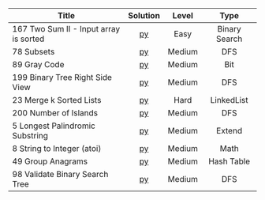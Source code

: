 
| Title  | Solution |Level | Type |
|-------------|:-----:| :-----: | :------: |
|167 Two Sum II - Input array is sorted | [py](https://github.com/cloi1994/session1/blob/master/Facebook/167.py) | Easy | Binary Search |
|78 Subsets | [py](https://github.com/cloi1994/session1/blob/master/Facebook/78.py) | Medium | DFS 
|89 Gray Code| [py](https://github.com/cloi1994/session1/blob/master/Facebook/89.py) | Medium | Bit 
|199 Binary Tree Right Side View| [py](https://github.com/cloi1994/session1/blob/master/Facebook/199.py) | Medium | DFS 
|23 Merge k Sorted Lists | [py](https://github.com/cloi1994/session1/blob/master/Facebook/23.py) | Hard | LinkedList 
|200 Number of Islands | [py](https://github.com/cloi1994/session1/blob/master/Facebook/200.py) | Medium | DFS 
|5 Longest Palindromic Substring | [py](https://github.com/cloi1994/session1/blob/master/Facebook/5.py) | Medium | Extend 
|8 String to Integer (atoi) | [py](https://github.com/cloi1994/session1/blob/master/Facebook/8.py) | Medium | Math 
|49 Group Anagrams | [py](https://github.com/cloi1994/session1/blob/master/Facebook/49.py) | Medium | Hash Table 
|98 Validate Binary Search Tree | [py](https://github.com/cloi1994/session1/blob/master/Facebook/98.py) | Medium | DFS 
